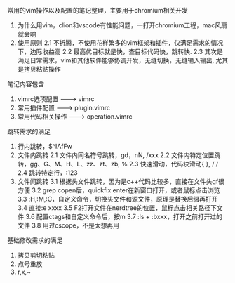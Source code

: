 常用的vim操作以及配置的笔记整理，主要用于chromium相关开发

1. 为什么用vim，clion和vscode有性能问题，一打开chromium工程，mac风扇就会响
2. 使用原则
2.1 不折腾，不使用花样繁多的vim框架和插件，仅满足需求的情况下，边际收益高
2.2 最高优目标就是快，查目标代码快，跳转快.
2.3 其次是满足日常需求，vim和其他软件能够协调开发，无缝切换，无缝输入输出, 尤其是拷贝粘贴操作


笔记内容包含
1. vimrc选项配置 ---> vimrc
2. 常用插件配置  ---> plugin.vimrc
3. 常用代码相关操作 ---> operation.vimrc

跳转需求的满足
1. 行内跳转，$^IAfFw
2. 文件内跳转
2.1 文件内同名符号跳转，gd，nN, /xxx
2.2 文件内特定位置跳转，gg、G、M、H、L、zz、zt、zb, %
2.3 快速滑动，代码块滑动{ }, <C-e>/<C-y> <C-d>/<C-u>
2.4 跳转特定行，:123
3. 文件间跳转
3.1 根据头文件跳转，因为是c++代码比较多，直接在文件头gf很方便
3.2 grep copen后，quickfix enter在新窗口打开，或者鼠标点击浏览
3.3 :H,:M,:C，自定义命令，切换头文件和源文件，原理是替换后缀再打开
3.4 直接:e xxxx
3.5 F2打开文件在nerdtree的位置，鼠标点击相关路径下文件
3.6 配置ctags和自定义命令后，按m
3.7 :ls + :bxxx，打开之前打开过的文件
3.8 用过cscope，不是太想再用

基础修改需求的满足
1. 拷贝剪切粘贴
2. 点号重放
3. r,x,~
